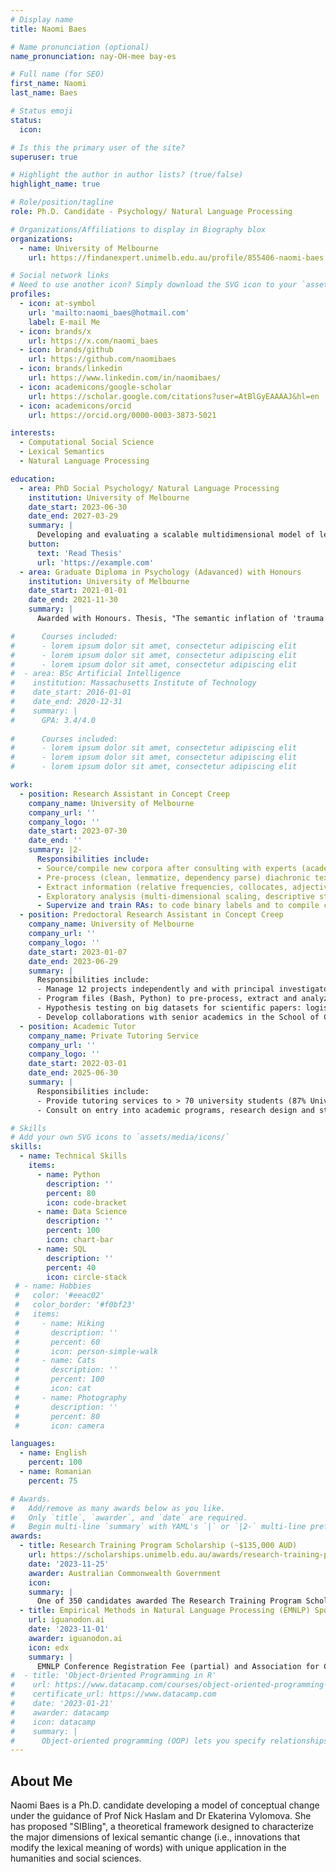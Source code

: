 ```yaml
---
# Display name
title: Naomi Baes

# Name pronunciation (optional)
name_pronunciation: nay-OH-mee bay-es

# Full name (for SEO)
first_name: Naomi
last_name: Baes

# Status emoji
status:
  icon: 

# Is this the primary user of the site?
superuser: true

# Highlight the author in author lists? (true/false)
highlight_name: true

# Role/position/tagline
role: Ph.D. Candidate - Psychology/ Natural Language Processing

# Organizations/Affiliations to display in Biography blox
organizations:
  - name: University of Melbourne
    url: https://findanexpert.unimelb.edu.au/profile/855406-naomi-baes

# Social network links
# Need to use another icon? Simply download the SVG icon to your `assets/media/icons/` folder.
profiles:
  - icon: at-symbol
    url: 'mailto:naomi_baes@hotmail.com'
    label: E-mail Me
  - icon: brands/x
    url: https://x.com/naomi_baes
  - icon: brands/github
    url: https://github.com/naomibaes
  - icon: brands/linkedin
    url: https://www.linkedin.com/in/naomibaes/
  - icon: academicons/google-scholar
    url: https://scholar.google.com/citations?user=AtBlGyEAAAAJ&hl=en
  - icon: academicons/orcid
    url: https://orcid.org/0000-0003-3873-5021

interests:
  - Computational Social Science
  - Lexical Semantics
  - Natural Language Processing

education:
  - area: PhD Social Psychology/ Natural Language Processing
    institution: University of Melbourne
    date_start: 2023-06-30
    date_end: 2027-03-29
    summary: |
      Developing and evaluating a scalable multidimensional model of lexical semantic change: SIBling. Supervised by [Prof Nick Haslam](https://findanexpert.unimelb.edu.au/profile/6837-nicholas-haslam). Presented PhD papers at ACL-related conferences with the contributions being published in xx journals.
    button:
      text: 'Read Thesis'
      url: 'https://example.com'
  - area: Graduate Diploma in Psychology (Adavanced) with Honours
    institution: University of Melbourne
    date_start: 2021-01-01
    date_end: 2021-11-30
    summary: |
      Awarded with Honours. Thesis, "The semantic inflation of 'trauma' in psychology",  resulted in publication: https://sciendo.com/article/10.58734/plc-2023-0002

#      Courses included:
#      - lorem ipsum dolor sit amet, consectetur adipiscing elit
#      - lorem ipsum dolor sit amet, consectetur adipiscing elit
#      - lorem ipsum dolor sit amet, consectetur adipiscing elit
#  - area: BSc Artificial Intelligence
#    institution: Massachusetts Institute of Technology
#    date_start: 2016-01-01
#    date_end: 2020-12-31
#    summary: |
#      GPA: 3.4/4.0
      
#      Courses included:
#      - lorem ipsum dolor sit amet, consectetur adipiscing elit
#      - lorem ipsum dolor sit amet, consectetur adipiscing elit
#      - lorem ipsum dolor sit amet, consectetur adipiscing elit

work:
  - position: Research Assistant in Concept Creep
    company_name: University of Melbourne
    company_url: ''
    company_logo: ''
    date_start: 2023-07-30
    date_end: ''
    summary: |2-
      Responsibilities include:
      - Source/compile new corpora after consulting with experts (academies, New York Times, PubMed)
      - Pre-process (clean, lemmatize, dependency parse) diachronic text corpora for further analysis and language modelling
      - Extract information (relative frequencies, collocates, adjective modifiers, counts) from corpora with dynamic programming
      - Exploratory analysis (multi-dimensional scaling, descriptive statistics) and hypothesis testing (logistic regression analysis)
      - Supervize and train RAs: to code binary labels and to compile corpus data (scrape PubMed databases, NYT articles
  - position: Predoctoral Research Assistant in Concept Creep
    company_name: University of Melbourne
    company_url: ''
    company_logo: ''
    date_start: 2023-01-07
    date_end: 2023-06-29
    summary: |
      Responsibilities include:
      - Manage 12 projects independently and with principal investigator (4 to completion; progressed 4; developed 4)
      - Program files (Bash, Python) to pre-process, extract and analyze/model corpus data
      - Hypothesis testing on big datasets for scientific papers: logistic regression, t-tests, analysis of variance
      - Develop collaborations with senior academics in the School of Computing and Information Systems, Faculty of Engineering and Information Systems
  - position: Academic Tutor
    company_name: Private Tutoring Service
    company_url: ''
    company_logo: ''
    date_start: 2022-03-01
    date_end: 2025-06-30
    summary: |
      Responsibilities include:
      - Provide tutoring services to > 70 university students (87% University of Melbourne) across 28 psychology subjects (higher education AQF levels 7-9) in confidential setting, securing positive review
      - Consult on entry into academic programs, research design and statistical analysis, time management and proofread/provided feedback on assessments (1,500 word lab reports; up to 10,000 word theses

# Skills
# Add your own SVG icons to `assets/media/icons/`
skills:
  - name: Technical Skills
    items:
      - name: Python
        description: ''
        percent: 80
        icon: code-bracket
      - name: Data Science
        description: ''
        percent: 100
        icon: chart-bar
      - name: SQL
        description: ''
        percent: 40
        icon: circle-stack
 # - name: Hobbies
 #   color: '#eeac02'
 #   color_border: '#f0bf23'
 #   items:
 #     - name: Hiking
 #       description: ''
 #       percent: 60
 #       icon: person-simple-walk
 #     - name: Cats
 #       description: ''
 #       percent: 100
 #       icon: cat
 #     - name: Photography
 #       description: ''
 #       percent: 80
 #       icon: camera

languages:
  - name: English
    percent: 100
  - name: Romanian
    percent: 75

# Awards.
#   Add/remove as many awards below as you like.
#   Only `title`, `awarder`, and `date` are required.
#   Begin multi-line `summary` with YAML's `|` or `|2-` multi-line prefix and indent 2 spaces below.
awards:
  - title: Research Training Program Scholarship (~$135,000 AUD)
    url: https://scholarships.unimelb.edu.au/awards/research-training-program-scholarship
    date: '2023-11-25'
    awarder: Australian Commonwealth Government
    icon: 
    summary: |
      One of 350 candidates awarded The Research Training Program Scholarship, supported by the Australian Commonwealth Government and the University of Melbourne offered to high-achieving domestic and international research students, to support an up to 3.5-year full-time doctoral degree (full fee offset and living allowance).
  - title: Empirical Methods in Natural Language Processing (EMNLP) Sponsorship ($200 USD)
    url: iguanodon.ai
    date: '2023-11-01'
    awarder: iguanodon.ai
    icon: edx
    summary: |
      EMNLP Conference Registration Fee (partial) and Association for Computational Linguistics Membership Fe
#  - title: 'Object-Oriented Programming in R'
#    url: https://www.datacamp.com/courses/object-oriented-programming-with-s3-and-r6-in-r
#    certificate_url: https://www.datacamp.com
#    date: '2023-01-21'
#    awarder: datacamp
#    icon: datacamp
#    summary: |
#      Object-oriented programming (OOP) lets you specify relationships between functions and the objects that they can act on, helping you manage complexity in your code. This is an intermediate level course, providing an introduction to OOP, using the S3 and R6 systems. S3 is a great day-to-day R programming tool that simplifies some of the functions that you write. R6 is especially useful for industry-specific analyses, working with web APIs, and building GUIs.
---
```


## About Me

Naomi Baes is a Ph.D. candidate developing a model of conceptual change under the guidance of Prof Nick Haslam and Dr Ekaterina Vylomova. She has proposed "SIBling", a theoretical framework designed to characterize the major dimensions of lexical semantic change (i.e., innovations that modify the lexical meaning of words) with unique application in the humanities and social sciences.
